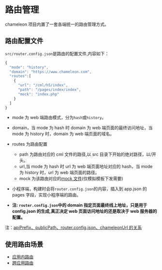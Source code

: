 # 路由管理

chameleon 项目内置了一套各端统一的路由管理方式。

## 路由配置文件

`src/router.config.json`是路由的配置文件,内容如下：

```javascript
{
  "mode": "history",
  "domain": "https://www.chameleon.com",
  "routes":[
    {
      "url": "/cml/h5/index",
      "path": "/pages/index/index",
      "mock": "index.php"
    }
  ]
}
```

- mode 为 web 端路由模式，分为`hash`或`history`。
- domain，当 mode 为 hash 时 domain 为 web 端页面的最终访问地址，当 mode 为 history 时，domain 为 web 端页面的域名。
- routes 为路由配置
  - path 为路由对应的 cml 文件的路径,以 src 目录下开始的绝对路径，以/开头。
  - url,当 mode 为 hash 时 url 为 web 端页面地址对应的 hash，当 mode 为 history 时，url 为 web 端页面的路径。
  - mock 为该路由对应的[mock 文件](../framework/mock.html)(仅模拟模板下发需要)
- 小程序端，构建时会将`router.config.json`的内容，插入到 app.json 的 pages 字段，实现小程序端的路由。

- <b>注: `router.config.json`中的 domain 指定页面最终线上地址，只是用于 config.json 的生成,真正决定 web 页面访问地址的还是取决于 web 服务器的配置。</b>

注：<a href="./deploy.html#apiPrefix、publicPath、router.config.json、chameleonUrl的关系">apiPrefix、publicPath、router.config.json、chameleonUrl 的关系</a>

## 使用路由场景

- [应用内路由](../api/navigate.html)
- [跨应用路由](../api/open.html)
